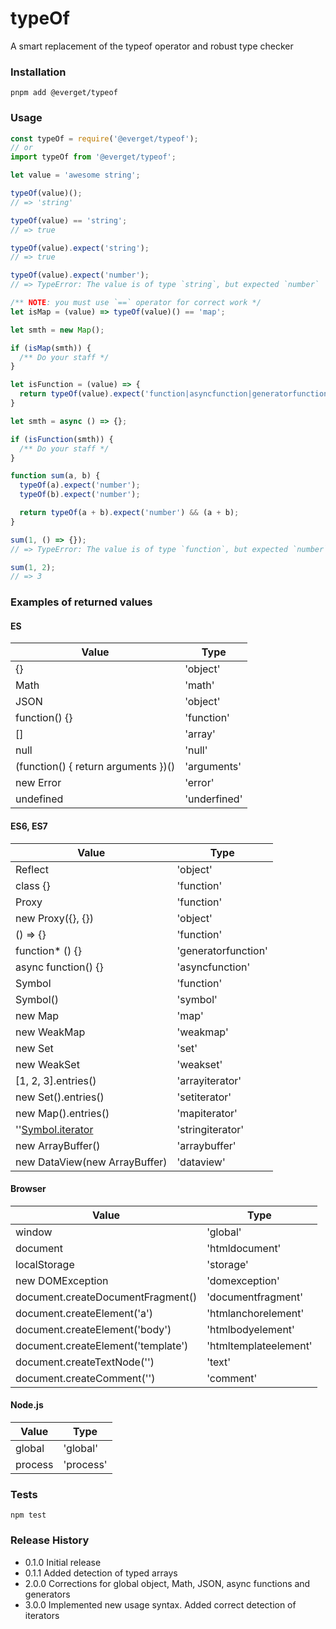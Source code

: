 # typeOf
A smart replacement of the typeof operator and robust type checker

### Installation

```pnpm add @everget/typeof```

### Usage

```js
const typeOf = require('@everget/typeof');
// or
import typeOf from '@everget/typeof';
```

```js
let value = 'awesome string';

typeOf(value)();
// => 'string'

typeOf(value) == 'string';
// => true

typeOf(value).expect('string');
// => true

typeOf(value).expect('number');
// => TypeError: The value is of type `string`, but expected `number`
```

```js
/** NOTE: you must use `==` operator for correct work */
let isMap = (value) => typeOf(value)() == 'map';

let smth = new Map();

if (isMap(smth)) {
  /** Do your staff */
}
```

```js
let isFunction = (value) => {
  return typeOf(value).expect('function|asyncfunction|generatorfunction');
}

let smth = async () => {};

if (isFunction(smth)) {
  /** Do your staff */
}
```

```js
function sum(a, b) {
  typeOf(a).expect('number');
  typeOf(b).expect('number');

  return typeOf(a + b).expect('number') && (a + b);
}

sum(1, () => {});
// => TypeError: The value is of type `function`, but expected `number`

sum(1, 2);
// => 3
```

### Examples of returned values

#### ES

Value                               | Type
----------------------------------- | ----
{}                                  | 'object'
Math                                | 'math'
JSON                                | 'object'
function() {}                       | 'function'
[]                                  | 'array'
null                                | 'null'
(function() { return arguments })() | 'arguments'
new Error                           | 'error'
undefined                           | 'underfined'

#### ES6, ES7

Value                         | Type
----------------------------- | ----
Reflect                       | 'object'
class {}                      | 'function'
Proxy                         | 'function'
new Proxy({}, {})             | 'object'
() => {}                      | 'function'
function* () {}               | 'generatorfunction'
async function() {}           | 'asyncfunction'
Symbol                        | 'function'
Symbol()                      | 'symbol'
new Map                       | 'map'
new WeakMap                   | 'weakmap'
new Set                       | 'set'
new WeakSet                   | 'weakset'
[1, 2, 3].entries()           | 'arrayiterator'
new Set().entries()           | 'setiterator'
new Map().entries()           | 'mapiterator'
''[Symbol.iterator]()         | 'stringiterator'
new ArrayBuffer()             | 'arraybuffer'
new DataView(new ArrayBuffer) | 'dataview'

#### Browser

Value                              | Type
---------------------------------- | ----
window                             | 'global'
document                           | 'htmldocument'
localStorage                       | 'storage'
new DOMException                   | 'domexception'
document.createDocumentFragment()  | 'documentfragment'
document.createElement('a')        | 'htmlanchorelement'
document.createElement('body')     | 'htmlbodyelement'
document.createElement('template') | 'htmltemplateelement'
document.createTextNode('')        | 'text'
document.createComment('')         | 'comment'

#### Node.js

Value   | Type
------- | ----
global  | 'global'
process | 'process'


### Tests

```npm test```

### Release History

* 0.1.0 Initial release
* 0.1.1 Added detection of typed arrays
* 2.0.0 Corrections for global object, Math, JSON, async functions and generators
* 3.0.0 Implemented new usage syntax. Added correct detection of iterators
